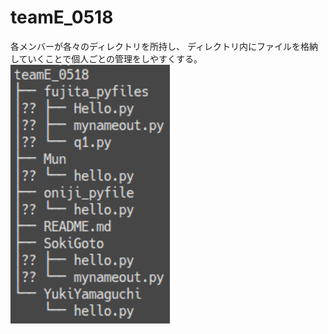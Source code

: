 # teamE_0518

各メンバーが各々のディレクトリを所持し、
ディレクトリ内にファイルを格納していくことで個人ごとの管理をしやすくする。
![Directry structure](./dir_structure.png)

